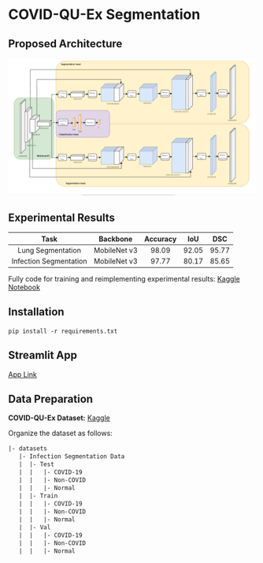# COVID-QU-Ex Segmentation

## Proposed Architecture
<img src="./figs/model_architecture.png" alt="image" style="zoom:50%;" />

## Experimental Results
|Task|Backbone|Accuracy|IoU|DSC|
|:------:|:------:|:------:|:------:|:------:|
|Lung Segmentation|MobileNet v3|98.09|92.05|95.77|
|Infection Segmentation|MobileNet v3|97.77|80.17|85.65|

Fully code for training and reimplementing experimental results: [Kaggle Notebook](https://www.kaggle.com/code/khitrnhxun/final-model-quantization)

## Installation
```
pip install -r requirements.txt
```

## Streamlit App
[App Link](https://trinhxuankhai-covid-image-segmentation-main-3tf7sn.streamlit.app/) 

## Data Preparation

**COVID-QU-Ex Dataset:**  [Kaggle](https://www.kaggle.com/datasets/anasmohammedtahir/covidqu) 

Organize the dataset as follows:
```
|- datasets
   |- Infection Segmentation Data
   |  |- Test
   |  |   |- COVID-19
   |  |   |- Non-COVID
   |  |   |- Normal
   |  |- Train
   |  |   |- COVID-19
   |  |   |- Non-COVID
   |  |   |- Normal
   |  |- Val
   |  |   |- COVID-19
   |  |   |- Non-COVID
   |  |   |- Normal
```